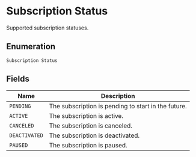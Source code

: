 
# Subscription Status

Supported subscription statuses.

## Enumeration

`Subscription Status`

## Fields

| Name | Description |
|  --- | --- |
| `PENDING` | The subscription is pending to start in the future. |
| `ACTIVE` | The subscription is active. |
| `CANCELED` | The subscription is canceled. |
| `DEACTIVATED` | The subscription is deactivated. |
| `PAUSED` | The subscription is paused. |

